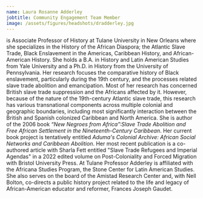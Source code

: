 ```yaml
---
name: Laura Rosanne Adderley
jobtitle: Community Engagement Team Member
image: /assets/figures/headshots/dradderley.jpg
---
```

 is Associate Professor of History at Tulane University in New Orleans where she specializes in the History of the African Diaspora; the Atlantic Slave Trade, Black Enslavement in the Americas, Caribbean History, and African-American History.  She holds a B.A. in History and Latin American Studies from Yale University and a Ph.D. in History from the University of Pennsylvania. Her research focuses the comparative history of Black enslavement, particularly during the 19th century, and the processes related slave trade abolition and emancipation. Most of her research has concerned British slave trade suppression and the Africans affected by it. However, because of the nature of the 19th-century Atlantic slave trade, this research has various transnational components across multiple colonial and geographic boundaries, including most significantly interaction between the British and Spanish colonized Caribbean and North America. She is author of the 2006 book *“New Negroes from Africa”:Slave Trade Abolition and Free African Settlement in the Nineteenth-Century Caribbean*.  Her current book project is tentatively entitled *Aduma's Colonial Archive: African Social Networks and Caribbean Abolition*.  Her most recent publication is a co-authored article with Sharla Fett entitled "Slave Trade Refugees and Imperial Agendas" in a 2022 edited volume on Post-Coloniality and Forced Migration with Bristol University Press. At Tulane Professor Adderley is affiliated with the Africana Studies Program, the Stone Center for Latin American Studies.  She also serves on the board of the Amistad Research Center and, with Nell Bolton, co-directs a public history project related to the life and legacy of  African-American educator and reformer, Frances Joseph Gaudet.
